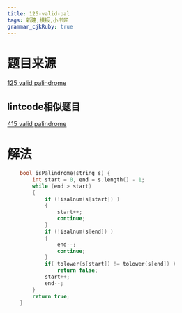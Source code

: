 ```yaml
---
title: 125-valid-pal
tags: 新建,模板,小书匠
grammar_cjkRuby: true
---
```



# 题目来源

[125 valid palindrome](https://leetcode.com/problems/valid-palindrome/)

## lintcode相似题目 



[415 valid palindrome](http://www.lintcode.com/en/problem/valid-palindrome/)

# 解法

```cpp
    bool isPalindrome(string s) {
        int start = 0, end = s.length() - 1;
        while (end > start)
        {
            if (!isalnum(s[start]) )
            {
                start++;
                continue;
            }
            if (!isalnum(s[end]) )
            {
                end--;
                continue;
            }
            if( tolower(s[start]) != tolower(s[end]) )
                return false;
            start++;
            end--;
        }
        return true;
    }
```
